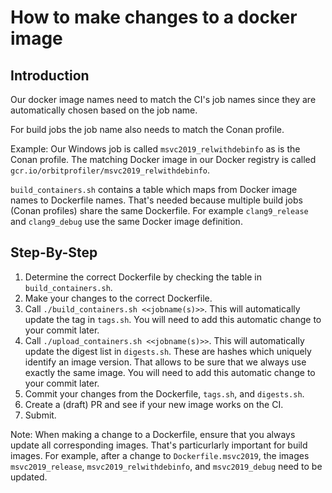 # How to make changes to a docker image

## Introduction

Our docker image names need to match the CI's job names since
they are automatically chosen based on the job name.

For build jobs the job name also needs to match the Conan profile.

Example: Our Windows job is called `msvc2019_relwithdebinfo` as is the
Conan profile. The matching Docker image in our Docker registry is called
`gcr.io/orbitprofiler/msvc2019_relwithdebinfo`.

`build_containers.sh` contains a table which maps from Docker image names
to Dockerfile names. That's needed because multiple build jobs (Conan profiles)
share the same Dockerfile. For example `clang9_release` and `clang9_debug` use
the same Docker image definition.

## Step-By-Step

1. Determine the correct Dockerfile by checking the table in `build_containers.sh`.
2. Make your changes to the correct Dockerfile.
3. Call `./build_containers.sh <<jobname(s)>>`. This will automatically update the tag
   in `tags.sh`. You will need to add this automatic change to your commit later.
4. Call `./upload_containers.sh <<jobname(s)>>`. This will automatically update the digest
   list in `digests.sh`. These are hashes which uniquely identify an image version.
   That allows to be sure that we always use exactly the same image. You will need to add
   this automatic change to your commit later.
5. Commit your changes from the Dockerfile, `tags.sh`, and `digests.sh`.
6. Create a (draft) PR and see if your new image works on the CI.
7. Submit.

Note: When making a change to a Dockerfile, ensure that you always update all corresponding
      images. That's particurlarly important for build images. For example, after a change to
      `Dockerfile.msvc2019`, the images `msvc2019_release`, `msvc2019_relwithdebinfo`, and
      `msvc2019_debug` need to be updated.
